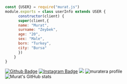 ```js
const {USER} = require("murat.js")
module.exports = class userInfo extends USER {
      constructor(client) {
      super(client,{
      name: "Murat",
      surname: "Zeybek",
      age: "20",
      sex: "Male",
      born: "Turkey",
      city: "Bursa"
      })
    }
}
```
[![Github Badge](https://img.shields.io/badge/-Github-000?style=quare&labelColor=000&logo=Github&logoColor=white&link=link)](https://github.com/muratera) 
[![Instagram Badge](https://img.shields.io/badge/-Instagram-0b65db?style=flat-quare&labelColor=0b65db&logo=instagram&logoColor=white&link=link)](https://instagram.com/muratzeybekkk)
  <a href="https://discord.com/users/320569678042890242"><img src="https://img.shields.io/badge/Gigant%20-808080.svg?&style=for-the-badge&logo=discord&logoColor=white"></a>
    ![muratera profile](https://komarev.com/ghpvc/?username=muratera&color=4a0000&style=for-the-badge)
![Murat's GitHub stats](https://github-readme-stats.vercel.app/api?username=muratera&show_icons=true&theme=merko&border_color=39ff14)
